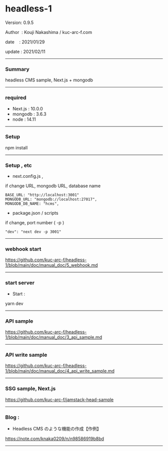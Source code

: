 # headless-1

 Version: 0.9.5

 Author  : Kouji Nakashima / kuc-arc-f.com

 date    : 2021/01/29

 update  : 2021/02/11 

***
### Summary

headless CMS sample, Next.js + mongodb

***
### required
* Next.js : 10.0.0
* mongodb : 3.6.3
* node : 14.11


***
### Setup

npm install

***
### Setup , etc
* next.config.js , 

if change URL, mongodb URL, database name

```
BASE_URL: "http://localhost:3001"
MONGODB_URL: "mongodb://localhost:27017",
MONGODB_DB_NAME: "hcms",    
```

* package.json / scripts

if change, port number ( -p )

```
"dev": "next dev -p 3001"
```

***
### webhook start

https://github.com/kuc-arc-f/headless-1/blob/main/doc/manual_doc/5_webhook.md

***
### start server
* Start :

yarn dev

***
### API sample

https://github.com/kuc-arc-f/headless-1/blob/main/doc/manual_doc/3_api_sample.md

***
### API write sample

https://github.com/kuc-arc-f/headless-1/blob/main/doc/manual_doc/4_api_write_sample.md

***
### SSG sample, Next.js 

https://github.com/kuc-arc-f/jamstack-head-sample

***
### Blog : 

* Headless CMS のような機能の作成【作例】

https://note.com/knaka0209/n/n98586919b8bd

***

